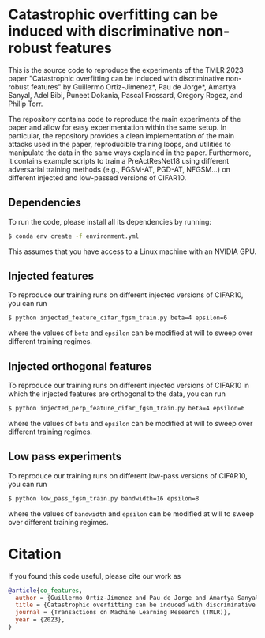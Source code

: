 # Catastrophic overfitting can be induced with discriminative non-robust features

This is the source code to reproduce the experiments of the TMLR 2023 paper "Catastrophic overfitting can be induced with discriminative non-robust features" by Guillermo Ortiz-Jimenez*, Pau de Jorge*, Amartya Sanyal, Adel Bibi, Puneet Dokania, Pascal Frossard, Gregory Rogez, and Philip Torr.

The repository contains code to reproduce the main experiments of the paper and allow for easy experimentation within the same setup. In particular, the repository provides a clean implementation of the main attacks used in the paper, reproducible training loops, and utilities to manipulate the data in the same ways explained in the paper. Furthermore, it contains example scripts to train a PreActResNet18 using different adversarial training methods (e.g., FGSM-AT, PGD-AT, NFGSM...) on different injected and low-passed versions of CIFAR10.

## Dependencies

To run the code, please install all its dependencies by running:

``` sh
$ conda env create -f environment.yml
```

This assumes that you have access to a Linux machine with an NVIDIA GPU.

## Injected features

To reproduce our training runs on different injected versions of CIFAR10, you can run
``` sh
$ python injected_feature_cifar_fgsm_train.py beta=4 epsilon=6
```
where the values of `beta` and `epsilon` can be modified at will to sweep over different training regimes.

## Injected orthogonal features

To reproduce our training runs on different injected versions of CIFAR10 in which the injected features are orthogonal to the data, you can run
``` sh
$ python injected_perp_feature_cifar_fgsm_train.py beta=4 epsilon=6
```
where the values of `beta` and `epsilon` can be modified at will to sweep over different training regimes.

## Low pass experiments

To reproduce our training runs on different low-pass versions of CIFAR10, you can run
``` sh
$ python low_pass_fgsm_train.py bandwidth=16 epsilon=8
```
where the values of `bandwidth` and `epsilon` can be modified at will to sweep over different training regimes.


# Citation
If you found this code useful, please cite our work as
```bibtex
@article{co_features,
  author = {Guillermo Ortiz-Jimenez and Pau de Jorge and Amartya Sanyal and Adel Bibi and Puneet Dokania and Pascal Frossard and Gregory Rogez and Philip Torr},
  title = {Catastrophic overfitting can be induced with discriminative non-robust features},
  journal = {Transactions on Machine Learning Research (TMLR)},
  year = {2023},
}
```
